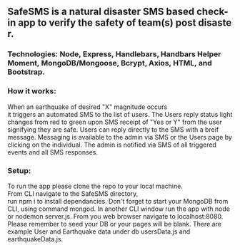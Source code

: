 ## SafeSMS is a natural disaster SMS based check-in app to verify the safety of team(s) post disaster. 

### Technologies: Node, Express, Handlebars, Handbars Helper Moment, MongoDB/Mongoose, Bcrypt, Axios, HTML, and Bootstrap.

### How it works:
When an earthquake of desired "X" magnitude occurs it triggers an automated SMS to the list of users. The Users reply status light changes from red to green upon SMS receipt of "Yes or Y" from the user signifying they are safe. Users can reply directly to the SMS with a breif message. Messaging is available to the admin via SMS or the Users page by clicking on the individual. The admin is notified via SMS of all triggered events and all SMS responses.

### Setup:
To run the app please clone the repo to your local machine. From CLI navigate to the SafeSMS directory, run npm i to install dependancies. Don't forget to start your MongoDB from CLI, using command mongod. In another CLI window run the app with node or nodemon server.js. From you web browser navigate to localhost:8080. Please remember to seed your DB or your pages will be blank. There are example User and Earthquake data under db usersData.js and earthquakeData.js. 

